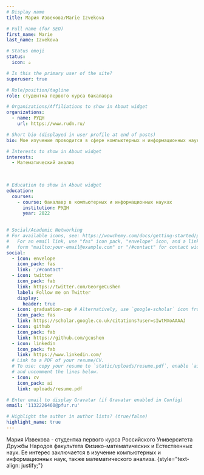 ```yaml
---
# Display name
title: Мария Извекова/Marie Izvekova

# Full name (for SEO)
first_name: Marie
last_name: Izvekova

# Status emoji
status:
  icon: ☕️

# Is this the primary user of the site?
superuser: true

# Role/position/tagline
role: студентка первого курса бакалавра

# Organizations/Affiliations to show in About widget
organizations:
  - name: РУДН
    url: https://www.rudn.ru/

# Short bio (displayed in user profile at end of posts)
bio: Мое изучение проводится в сфере компьютерных и информационных науках

# Interests to show in About widget
interests:
  - Математический анализ
  
  

# Education to show in About widget
education:
  courses:
    - course: бакалавр в компьютерных и информационных науках
      institution: РУДН
      year: 2022
   

# Social/Academic Networking
# For available icons, see: https://wowchemy.com/docs/getting-started/page-builder/#icons
#   For an email link, use "fas" icon pack, "envelope" icon, and a link in the
#   form "mailto:your-email@example.com" or "/#contact" for contact widget.
social:
  - icon: envelope
    icon_pack: fas
    link: '/#contact'
  - icon: twitter
    icon_pack: fab
    link: https://twitter.com/GeorgeCushen
    label: Follow me on Twitter
    display:
      header: true
  - icon: graduation-cap # Alternatively, use `google-scholar` icon from `ai` icon pack
    icon_pack: fas
    link: https://scholar.google.co.uk/citations?user=sIwtMXoAAAAJ
  - icon: github
    icon_pack: fab
    link: https://github.com/gcushen
  - icon: linkedin
    icon_pack: fab
    link: https://www.linkedin.com/
  # Link to a PDF of your resume/CV.
  # To use: copy your resume to `static/uploads/resume.pdf`, enable `ai` icons in `params.yaml`,
  # and uncomment the lines below.
  - icon: cv
    icon_pack: ai
    link: uploads/resume.pdf

# Enter email to display Gravatar (if Gravatar enabled in Config)
email: '1132226460@pfur.ru'

# Highlight the author in author lists? (true/false)
highlight_name: true
---
```


Мария Извекова - студентка первого курса Российского Университета Дружбы Народов факультета Физико-математических и Естественных наук. Ее интерес заключается в изучение компьютерных и информационных наук, также математического анализа.
{style="text-align: justify;"}
